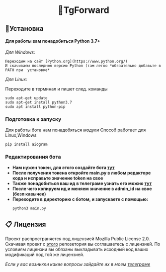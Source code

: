 <h1 align="center">📮TgForward</h1>


## 🚀Установка

#### Для работы вам понадобиться Python 3.7+

*Для Windows:*

```
Переходим на сайт [Python.org](https://www.python.org/)
И скачиваем последнюю версию Python (там легко *обязательно добавьте в PATH при  установке*
```
*Для Linux:*

Переходите в терминал и пишет след. команды
```
sudo apt-get update
sudo apt-get install python3.7
sudo apt install python-pip
```
### Подготовка к запуску
Для работы бота нам понадобяться *модули* 
Cпособ работает для Linux,Windows
```
pip install aiogram
```
### Редактирования бота
- **Нам нужен токен, для этого создайте бота [тут](https://t.me/BotFather)** 
- **После получения токена откройте main.py в любом редакторе кода и исправьте значение token на свое**
- **Также понадобиться ваш ид в телеграме узнать его можно [тут](https://t.me/userinfobot)**
- **После чего копируем ид и меняем значение в admin_id на свое (безп кавычек)**
- **Переходите в директорию с ботом, и запускаете с помощью:**
  ```
  python3 main.py
  ```
## 📋 Лицензия
Проект распространяется под лицензией Mozilla Public License 2.0. Скачивая проект с [этого](https://github.com/Viannedi/tgforward) репозетория вы соглашаетесь с лицензией. По условиям лицензии вы обязаны выкладывать исходный код ваших модификаций под той же лицензией.

*Если у вас возникли какие вопросы зайдайте их в моем [телеграме](https://t.me/viannedi)* 
